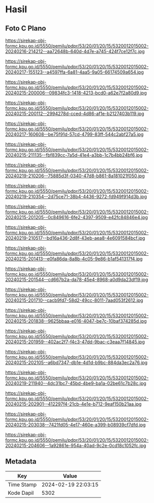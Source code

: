 # Hasil

## Foto C Plano

https://sirekap-obj-formc.kpu.go.id/5550/pemilu/pdpr/53/20/01/20/15/5320012015002-20240216-214212--aa72648b-640d-4d7e-a745-424f7ce12f7c.jpg

https://sirekap-obj-formc.kpu.go.id/5550/pemilu/pdpr/53/20/01/20/15/5320012015002-20240217-155123--a4597ffa-6a81-4aa5-9a05-66174509a654.jpg

https://sirekap-obj-formc.kpu.go.id/5550/pemilu/pdpr/53/20/01/20/15/5320012015002-20240215-200006--09834fc3-1418-4213-bcd0-a62e7f2a80d9.jpg

https://sirekap-obj-formc.kpu.go.id/5550/pemilu/pdpr/53/20/01/20/15/5320012015002-20240215-200112--2994278d-cced-4d86-af1e-b2127403b119.jpg

https://sirekap-obj-formc.kpu.go.id/5550/pemilu/pdpr/53/20/01/20/15/5320012015002-20240217-160608--be75f91d-57cd-4799-83ff-544c2abf27a5.jpg

https://sirekap-obj-formc.kpu.go.id/5550/pemilu/pdpr/53/20/01/20/15/5320012015002-20240215-211135--fbf839cc-7a5d-41e4-a3bb-1c7b4bb24bf6.jpg

https://sirekap-obj-formc.kpu.go.id/5550/pemilu/pdpr/53/20/01/20/15/5320012015002-20240219-210206--75885d3f-0340-47d8-b861-8a181021f050.jpg

https://sirekap-obj-formc.kpu.go.id/5550/pemilu/pdpr/53/20/01/20/15/5320012015002-20240219-210354--2d75ce71-38b4-4436-9272-fd949f914d3b.jpg

https://sirekap-obj-formc.kpu.go.id/5550/pemilu/pdpr/53/20/01/20/15/5320012015002-20240215-201205--0c849616-6fe2-4397-9509-e42fc84846e4.jpg

https://sirekap-obj-formc.kpu.go.id/5550/pemilu/pdpr/53/20/01/20/15/5320012015002-20240219-210517--bd16a436-2d8f-43eb-aea8-4e6091584bcf.jpg

https://sirekap-obj-formc.kpu.go.id/5550/pemilu/pdpr/53/20/01/20/15/5320012015002-20240215-201413--e0fa86da-8a8b-4c05-9e86-b1af541317f4.jpg

https://sirekap-obj-formc.kpu.go.id/5550/pemilu/pdpr/53/20/01/20/15/5320012015002-20240215-201544--cd667b2a-da78-45e4-8968-a0d9da23df19.jpg

https://sirekap-obj-formc.kpu.go.id/5550/pemilu/pdpr/53/20/01/20/15/5320012015002-20240215-201710--cacb9fd7-58d2-49cc-8011-7aad053f2612.jpg

https://sirekap-obj-formc.kpu.go.id/5550/pemilu/pdpr/53/20/01/20/15/5320012015002-20240215-201838--9625bbaa-e016-4047-be7c-10baf374285d.jpg

https://sirekap-obj-formc.kpu.go.id/5550/pemilu/pdpr/53/20/01/20/15/5320012015002-20240215-201959--402ac2f7-f4c3-47dd-9bac-c3eaa7f14845.jpg

https://sirekap-obj-formc.kpu.go.id/5550/pemilu/pdpr/53/20/01/20/15/5320012015002-20240215-202105--a6bd7347-db1e-4d1d-b9bc-884da3ec2a76.jpg

https://sirekap-obj-formc.kpu.go.id/5550/pemilu/pdpr/53/20/01/20/15/5320012015002-20240219-211940--4dc31bc7-45bd-4be9-ba1a-02be61c7b28c.jpg

https://sirekap-obj-formc.kpu.go.id/5550/pemilu/pdpr/53/20/01/20/15/5320012015002-20240215-202901--412297f4-21cb-4e1e-b712-9eaf150b21aa.jpg

https://sirekap-obj-formc.kpu.go.id/5550/pemilu/pdpr/53/20/01/20/15/5320012015002-20240215-203038--7421fd05-4e17-460e-a399-b08939cf7dfd.jpg

https://sirekap-obj-formc.kpu.go.id/5550/pemilu/pdpr/53/20/01/20/15/5320012015002-20240215-204606--1a92861e-954a-40ad-9c2e-0cd18c1052fc.jpg


## Metadata

| Key        | Value               |
| ---------- | ------------------- |
| Time Stamp | 2024-02-19 22:03:15 |
| Kode Dapil | 5302                |



